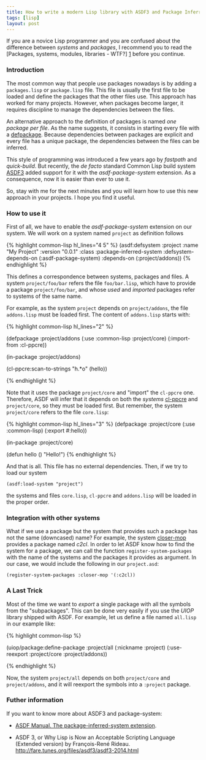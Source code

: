 ```yaml
---
title: How to write a modern Lisp library with ASDF3 and Package Inferred System
tags: [lisp]
layout: post
---
```


If you are a novice Lisp programmer and you are confused about the
difference between *systems* and *packages*, I recommend you to read
the [Packages, systems, modules, libraries - WTF?] [1] before you
continue.

### Introduction

The most common way that people use packages nowadays is by adding a
`packages.lisp` or `package.lisp` file. This file is usually the first
file to be loaded and define the packages that the other files
use. This approach has worked for many projects. However, when
packages become larger, it requires discipline to manage the
dependencies between the files.

An alternative approach to the definition of packages is named *one
package per file*. As the name suggests, it consists in starting every
file with a [defpackage](http://clhs.lisp.se/Body/m_defpkg.htm). Because
dependencies between packages are explicit and every file has a unique
package, the dependencies between the files can be inferred.

This style of programming was introduced a few years ago by *fastpath*
and *quick-build*. But recently, the *de facto* standard Common Lisp
build system [ASDF3](http://common-lisp.net/project/asdf/) added
support for it with the *asdf-package-system* extension. As a
consequence, now it is easier than ever to use it.

So, stay with me for the next minutes and you will learn how to use
this new approach in your projects. I hope you find it useful.


### How to use it


First of all, we have to enable the *asdf-package-system* extension on
our system. We will work on a system named `project` as definition
follows

{% highlight common-lisp hl_lines="4 5" %}
(asdf:defsystem :project
  :name "My Project"
  :version "0.0.1"
  :class :package-inferred-system
  :defsystem-depends-on (:asdf-package-system)
  :depends-on (:project/addons))
{% endhighlight %}

This defines a correspondence between systems, packages and files. A
system `project/foo/bar` refers the file `foo/bar.lisp`, which have to
provide a package `project/foo/bar`, and whose *used* and *imported*
packages refer to systems of the same name.

For example, as the system `project` depends on `project/addons`, the
file `addons.lisp` must be loaded first. The content of `addons.lisp`
starts with:

{% highlight common-lisp hl_lines="2" %}

(defpackage :project/addons
  (:use :common-lisp :project/core)
  (:import-from :cl-ppcre))

(in-package :project/addons)

(cl-ppcre:scan-to-strings "h.*o" (hello))

{% endhighlight %}

Note that it uses the package `project/core` and "import" the
`cl-ppcre` one. Therefore, ASDF will infer that it depends on both the
*systems* [cl-ppcre](http://weitz.de/cl-ppcre/) and `project/core`, so
they must be loaded first. But remember, the system `project/core`
refers to the file `core.lisp`:

{% highlight common-lisp hl_lines="3" %}
(defpackage :project/core
  (:use :common-lisp)
  (:export #:hello))

(in-package :project/core)

(defun hello ()
  "Hello!")
{% endhighlight %}


And that is all. This file has no external dependencies. Then, if we
try to load our system

```common-lisp
(asdf:load-system "project")
```

the systems and files `core.lisp`, `cl-ppcre` and `addons.lisp` will
be loaded in the proper order.


### Integration with other systems

What if we use a package but the system that provides such a package
has not the same (downcased) name? For example, the system
[closer-mop](http://common-lisp.net/project/closer/closer-mop.html)
provides a package named *c2cl*. In order to let ASDF know how to find
the system for a package, we can call the function
`register-system-packages` with the name of the systems and the
packages it provides as argument. In our case, we would include the
following in our `project.asd`:

```common-lisp
(register-system-packages :closer-mop '(:c2cl))
```

### A Last Trick

Most of the time we want to *export* a single package with all the
symbols from the "subpackages". This can be done very easily if you
use the *UIOP* library shipped with ASDF. For example, let us define a
file named `all.lisp` in our example like:

{% highlight common-lisp %}

(uiop/package:define-package :project/all
  (:nickname :project)
  (:use-reexport :project/core :project/addons))

{% endhighlight %}

Now, the system `project/all` depends on both `project/core` and
`project/addons`, and it will reexport the symbols into a `:project`
package.

### Futher information

If you want to know more about ASDF3 and package-system:

- [ASDF Manual. The package-inferred-system extension](http://common-lisp.net/project/asdf/asdf/The-package_002dinferred_002dsystem-extension.html#The-package_002dinferred_002dsystem-extension).

- ASDF 3, or Why Lisp is Now an Acceptable Scripting Language  
  (Extended version) by François-René Rideau.  
  <http://fare.tunes.org/files/asdf3/asdf3-2014.html>



[1]: http://weitz.de/packages.html "Packages, systems, modules, libraries - WTF?"

